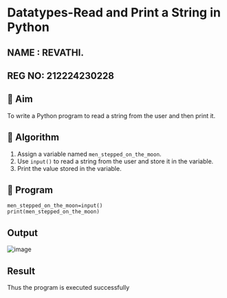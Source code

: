 # Datatypes-Read and Print a String in Python
## NAME : REVATHI.
## REG NO: 212224230228

## 🎯 Aim
To write a Python program to read a string from the user and then print it.

## 🧠 Algorithm
1. Assign a variable named `men_stepped_on_the_moon`.
2. Use `input()` to read a string from the user and store it in the variable.
3. Print the value stored in the variable.

## 🧾 Program
```
men_stepped_on_the_moon=input()
print(men_stepped_on_the_moon)
```
## Output
![image](https://github.com/user-attachments/assets/c789a9f2-3038-471c-b18e-eb5168789256)

## Result
Thus the program is executed successfully

